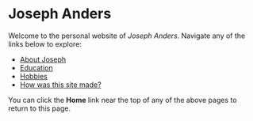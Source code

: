 **Joseph Anders**
=====================

Welcome to the personal website of *Joseph Anders*.
Navigate any of the links below to explore:

* [About Joseph](https://github.com/JosephAnders4/Midterm-project/blob/cedc6ec97d2b2693ec9f73cfadc528f0fbd72944/aboutme.md)
* [Education](https://github.com/JosephAnders4/Midterm-project/blob/0077ebc08f72628358174c9e9555bdd4949f4f96/education.md)
* [Hobbies](https://github.com/JosephAnders4/Midterm-project/blob/28c9eaaf717ec811d6aa2b1df1b6eff24d2dfbc5/hobbies.md)
* [How was this site made?](https://github.com/JosephAnders4/Midterm-project/blob/28c9eaaf717ec811d6aa2b1df1b6eff24d2dfbc5/howto.md)

You can click the **Home** link near the top of any of the above pages to return to this page.
